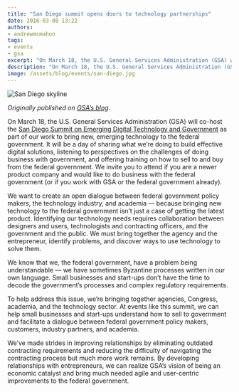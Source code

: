 ```yaml
---
title: "San Diego summit opens doors to technology partnerships"
date: 2016-03-08 13:22
authors:
- andrewmcmahon
tags:
- events
- gsa
excerpt: "On March 18, the U.S. General Services Administration (GSA) will co-host the San Diego Summit on Emerging Digital Technology and Government as part of our work to bring new, emerging technology to the federal government."
description: "On March 18, the U.S. General Services Administration (GSA) will co-host the San Diego Summit on Emerging Digital Technology and Government as part of our work to bring new, emerging technology to the federal government."
image: /assets/blog/events/san-diego.jpg
---
```


![San Diego skyline]({{site.baseurl}}/assets/blog/events/san-diego.jpg)

*Originally published on [GSA’s
blog](http://gsablogs.gsa.gov/gsablog/2016/03/07/san-diego-summit-opens-doors-to-technology-partnerships/)*.

On March 18, the U.S. General Services Administration (GSA) will co-host
the [San Diego Summit on Emerging Digital Technology and
Government](http://www.gsa.gov/portal/content/123302) as part of our
work to bring new, emerging technology to the federal government. It
will be a day of sharing what we’re doing to build effective digital
solutions, listening to perspectives on the challenges of doing business
with government, and offering training on how to sell to and buy from
the federal government. We invite you to attend if you are a newer
product company and would like to do business with the federal
government (or if you work with GSA or the federal government already).

We want to create an open dialogue between federal government policy
makers, the technology industry, and academia — because bringing new
technology to the federal government isn’t just a case of getting the
latest product. Identifying our technology needs requires collaboration
between designers and users, technologists and contracting officers, and
the government and the public. We must bring together the agency and the
entrepreneur, identify problems, and discover ways to use technology to
solve them.

We know that we, the federal government, have a problem being
understandable — we have sometimes Byzantine processes written in our
own language. Small businesses and start-ups don’t have the time to
decode the government’s processes and complex regulatory requirements.

To help address this issue, we’re bringing together agencies, Congress,
academia, and the technology sector. At events like this summit, we can
help small businesses and start-ups understand how to sell to government
and facilitate a dialogue between federal government policy makers,
customers, industry partners, and academia.

We’ve made strides in improving relationships by eliminating outdated
contracting requirements and reducing the difficulty of navigating the
contracting process but much more work remains. By developing
relationships with entrepreneurs, we can realize GSA’s vision of being
an economic catalyst and bring much needed agile and user-centric
improvements to the federal government.
